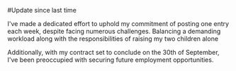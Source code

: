 #Update since last time

I've made a dedicated effort to uphold my commitment of posting one entry each week, despite facing numerous challenges. Balancing a demanding workload along with the responsibilities of raising my two children alone 

Additionally, with my contract set to conclude on the 30th of September, I've been preoccupied with securing future employment opportunities. 

